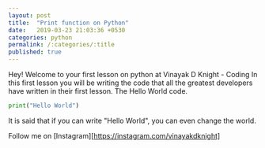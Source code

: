 ```yaml
---
layout: post
title:  "Print function on Python"
date:   2019-03-23 21:03:36 +0530
categories: python
permalink: /:categories/:title
published: true
---
```

Hey! Welcome to your first lesson on python at Vinayak D Knight - Coding
In this first lesson you will be writing the code that all the greatest developers have written in their first lesson. The Hello World code.
```python
print("Hello World")
```
It is said that if you can write "Hello World", you can even change the world.

Follow me on [Instagram][https://instagram.com/vinayakdknight]
